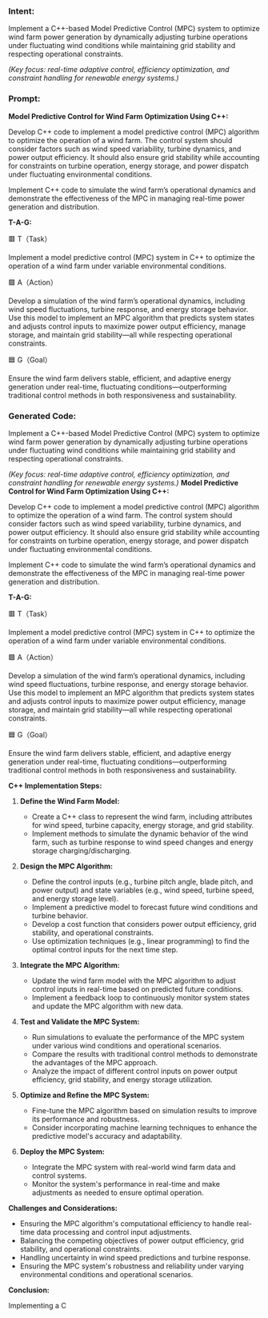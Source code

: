 ### Intent:
Implement a C++-based Model Predictive Control (MPC) system to optimize wind farm power generation by dynamically adjusting turbine operations under fluctuating wind conditions while maintaining grid stability and respecting operational constraints.  

*(Key focus: real-time adaptive control, efficiency optimization, and constraint handling for renewable energy systems.)*

### Prompt:
**Model Predictive Control for Wind Farm Optimization Using C++:**

Develop C++ code to implement a model predictive control (MPC) algorithm to optimize the operation of a wind farm. The control system should consider factors such as wind speed variability, turbine dynamics, and power output efficiency. It should also ensure grid stability while accounting for constraints on turbine operation, energy storage, and power dispatch under fluctuating environmental conditions.

Implement C++ code to simulate the wind farm’s operational dynamics and demonstrate the effectiveness of the MPC in managing real-time power generation and distribution.

**T-A-G:**

🟥 T（Task）

Implement a model predictive control (MPC) system in C++ to optimize the operation of a wind farm under variable environmental conditions.

🟩 A（Action）

Develop a simulation of the wind farm’s operational dynamics, including wind speed fluctuations, turbine response, and energy storage behavior. Use this model to implement an MPC algorithm that predicts system states and adjusts control inputs to maximize power output efficiency, manage storage, and maintain grid stability—all while respecting operational constraints.

🟦 G（Goal）

Ensure the wind farm delivers stable, efficient, and adaptive energy generation under real-time, fluctuating conditions—outperforming traditional control methods in both responsiveness and sustainability.

### Generated Code:
Implement a C++-based Model Predictive Control (MPC) system to optimize wind farm power generation by dynamically adjusting turbine operations under fluctuating wind conditions while maintaining grid stability and respecting operational constraints.  

*(Key focus: real-time adaptive control, efficiency optimization, and constraint handling for renewable energy systems.)*
**Model Predictive Control for Wind Farm Optimization Using C++:**

Develop C++ code to implement a model predictive control (MPC) algorithm to optimize the operation of a wind farm. The control system should consider factors such as wind speed variability, turbine dynamics, and power output efficiency. It should also ensure grid stability while accounting for constraints on turbine operation, energy storage, and power dispatch under fluctuating environmental conditions.

Implement C++ code to simulate the wind farm’s operational dynamics and demonstrate the effectiveness of the MPC in managing real-time power generation and distribution.

**T-A-G:**

🟥 T（Task）

Implement a model predictive control (MPC) system in C++ to optimize the operation of a wind farm under variable environmental conditions.

🟩 A（Action）

Develop a simulation of the wind farm’s operational dynamics, including wind speed fluctuations, turbine response, and energy storage behavior. Use this model to implement an MPC algorithm that predicts system states and adjusts control inputs to maximize power output efficiency, manage storage, and maintain grid stability—all while respecting operational constraints.

🟦 G（Goal）

Ensure the wind farm delivers stable, efficient, and adaptive energy generation under real-time, fluctuating conditions—outperforming traditional control methods in both responsiveness and sustainability. 

**C++ Implementation Steps:**

1. **Define the Wind Farm Model:**
   - Create a C++ class to represent the wind farm, including attributes for wind speed, turbine capacity, energy storage, and grid stability.
   - Implement methods to simulate the dynamic behavior of the wind farm, such as turbine response to wind speed changes and energy storage charging/discharging.

2. **Design the MPC Algorithm:**
   - Define the control inputs (e.g., turbine pitch angle, blade pitch, and power output) and state variables (e.g., wind speed, turbine speed, and energy storage level).
   - Implement a predictive model to forecast future wind conditions and turbine behavior.
   - Develop a cost function that considers power output efficiency, grid stability, and operational constraints.
   - Use optimization techniques (e.g., linear programming) to find the optimal control inputs for the next time step.

3. **Integrate the MPC Algorithm:**
   - Update the wind farm model with the MPC algorithm to adjust control inputs in real-time based on predicted future conditions.
   - Implement a feedback loop to continuously monitor system states and update the MPC algorithm with new data.

4. **Test and Validate the MPC System:**
   - Run simulations to evaluate the performance of the MPC system under various wind conditions and operational scenarios.
   - Compare the results with traditional control methods to demonstrate the advantages of the MPC approach.
   - Analyze the impact of different control inputs on power output efficiency, grid stability, and energy storage utilization.

5. **Optimize and Refine the MPC System:**
   - Fine-tune the MPC algorithm based on simulation results to improve its performance and robustness.
   - Consider incorporating machine learning techniques to enhance the predictive model's accuracy and adaptability.

6. **Deploy the MPC System:**
   - Integrate the MPC system with real-world wind farm data and control systems.
   - Monitor the system's performance in real-time and make adjustments as needed to ensure optimal operation.

**Challenges and Considerations:**

- Ensuring the MPC algorithm's computational efficiency to handle real-time data processing and control input adjustments.
- Balancing the competing objectives of power output efficiency, grid stability, and operational constraints.
- Handling uncertainty in wind speed predictions and turbine response.
- Ensuring the MPC system's robustness and reliability under varying environmental conditions and operational scenarios.

**Conclusion:**

Implementing a C
